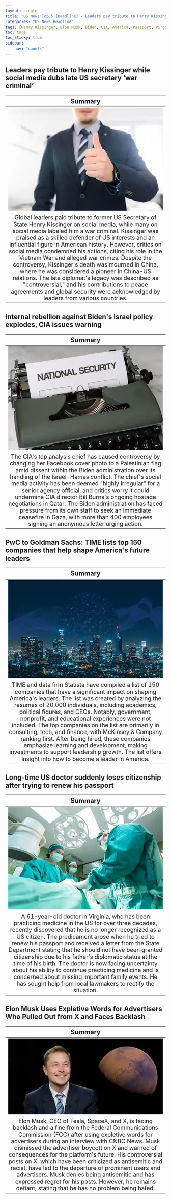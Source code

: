 ```yaml
---
layout: single
title: "US News Top 5 [Headline] - Leaders pay tribute to Henry Kissinger, Long-time US doctor suddenly loses citizenship, Elon Musk Uses Expletive Words for Advertisers"
categories: "US_News_Headline"
tags: [Henry Kissinger, Elon Musk, Biden, CIA, America, Passport, Virginia]
toc: ture
toc_sticky: true
sidebar:
    nav: "counts"
---
```


<style>
table th:first-of-type {
    width: 100%;
    font-size: 20px;
}
table td:nth-of-type(1) {
    width: 100%;
    font-size: 18px;
}
</style>

## Leaders pay tribute to Henry Kissinger while social media dubs late US secretary ‘war criminal’

Summary | 
:---:|
![](/assets/images/2023-11-30-US_News_Headline_231130_1-1.webp) |
Global leaders paid tribute to former US Secretary of State Henry Kissinger on social media, while many on social media labeled him a war criminal. Kissinger was praised as a skilled defender of US interests and an influential figure in American history. However, critics on social media condemned his actions, citing his role in the Vietnam War and alleged war crimes. Despite the controversy, Kissinger's death was mourned in China, where he was considered a pioneer in China-US relations. The late diplomat's legacy was described as "controversial," and his contributions to peace agreements and global security were acknowledged by leaders from various countries. |

## Internal rebellion against Biden's Israel policy explodes, CIA issues warning
Summary | 
:---:|
![](/assets/images/2023-11-30-US_News_Headline_231130_1-2.webp) |
The CIA's top analysis chief has caused controversy by changing her Facebook cover photo to a Palestinian flag amid dissent within the Biden administration over its handling of the Israel-Hamas conflict. The chief's social media activity has been deemed "highly irregular" for a senior agency official, and critics worry it could undermine CIA director Bill Burns's ongoing hostage negotiations in Qatar. The Biden administration has faced pressure from its own staff to seek an immediate ceasefire in Gaza, with more than 400 employees signing an anonymous letter urging action. |

## PwC to Goldman Sachs: TIME lists top 150 companies that help shape America's future leaders
Summary | 
:---:|
![](/assets/images/2023-11-30-US_News_Headline_231130_1-3.webp) |
TIME and data firm Statista have compiled a list of 150 companies that have a significant impact on shaping America's leaders. The list was created by analyzing the resumes of 20,000 individuals, including academics, political figures, and CEOs. Notably, government, nonprofit, and educational experiences were not included. The top companies on the list are primarily in consulting, tech, and finance, with McKinsey & Company ranking first. After being hired, these companies emphasize learning and development, making investments to support leadership growth. The list offers insight into how to become a leader in America. |

## Long-time US doctor suddenly loses citizenship after trying to renew his passport

Summary | 
:---:|
![](/assets/images/2023-11-30-US_News_Headline_231130_1-4.webp) |
A 61-year-old doctor in Virginia, who has been practicing medicine in the US for over three decades, recently discovered that he is no longer recognized as a US citizen. The predicament arose when he tried to renew his passport and received a letter from the State Department stating that he should not have been granted citizenship due to his father's diplomatic status at the time of his birth. The doctor is now facing uncertainty about his ability to continue practicing medicine and is concerned about missing important family events. He has sought help from local lawmakers to rectify the situation. |

## Elon Musk Uses Expletive Words for Advertisers Who Pulled Out from X and Faces Backlash

Summary | 
:---:|
![](/assets/images/2023-11-30-US_News_Headline_231130_1-5.webp) |
Elon Musk, CEO of Tesla, SpaceX, and X, is facing backlash and a fine from the Federal Communications Commission (FCC) after using expletive words for advertisers during an interview with CNBC News. Musk dismissed the advertiser boycott on X and warned of consequences for the platform's future. His controversial posts on X, which have been criticized as antisemitic and racist, have led to the departure of prominent users and advertisers. Musk denies being antisemitic and has expressed regret for his posts. However, he remains defiant, stating that he has no problem being hated.|